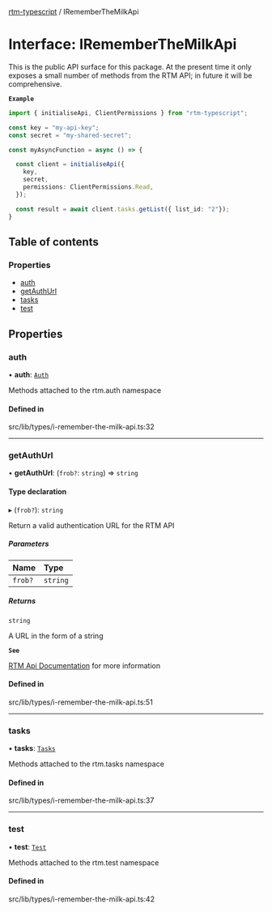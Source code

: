 [rtm-typescript](../README.md) / IRememberTheMilkApi

# Interface: IRememberTheMilkApi

This is the public API surface for this package. At the present time it only exposes a small number of methods from the RTM API; in future it will be comprehensive.

**`Example`**

```TypeScript
import { initialiseApi, ClientPermissions } from "rtm-typescript";

const key = "my-api-key";
const secret = "my-shared-secret";

const myAsyncFunction = async () => {

  const client = initialiseApi({
    key,
    secret,
    permissions: ClientPermissions.Read,
  });

  const result = await client.tasks.getList({ list_id: "2"});
}

```

## Table of contents

### Properties

- [auth](IRememberTheMilkApi.md#auth)
- [getAuthUrl](IRememberTheMilkApi.md#getauthurl)
- [tasks](IRememberTheMilkApi.md#tasks)
- [test](IRememberTheMilkApi.md#test)

## Properties

### auth

• **auth**: [`Auth`](Auth.md)

Methods attached to the rtm.auth namespace

#### Defined in

src/lib/types/i-remember-the-milk-api.ts:32

___

### getAuthUrl

• **getAuthUrl**: (`frob?`: `string`) => `string`

#### Type declaration

▸ (`frob?`): `string`

Return a valid authentication URL for the RTM API

##### Parameters

| Name | Type |
| :------ | :------ |
| `frob?` | `string` |

##### Returns

`string`

A URL in the form of a string

**`See`**

[RTM Api Documentation](https://www.rememberthemilk.com/services/api/authentication.rtm) for more information

#### Defined in

src/lib/types/i-remember-the-milk-api.ts:51

___

### tasks

• **tasks**: [`Tasks`](Tasks.md)

Methods attached to the rtm.tasks namespace

#### Defined in

src/lib/types/i-remember-the-milk-api.ts:37

___

### test

• **test**: [`Test`](Test.md)

Methods attached to the rtm.test namespace

#### Defined in

src/lib/types/i-remember-the-milk-api.ts:42
